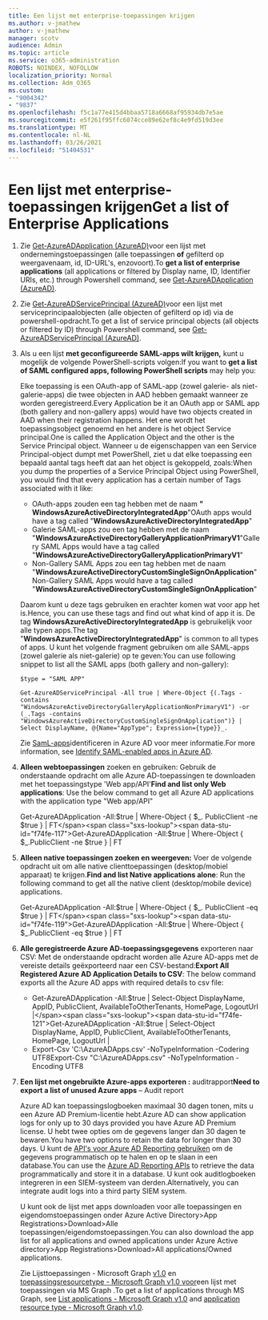 ```yaml
---
title: Een lijst met enterprise-toepassingen krijgen
ms.author: v-jmathew
author: v-jmathew
manager: scotv
audience: Admin
ms.topic: article
ms.service: o365-administration
ROBOTS: NOINDEX, NOFOLLOW
localization_priority: Normal
ms.collection: Adm_O365
ms.custom:
- "9004342"
- "9837"
ms.openlocfilehash: f5c1a77e415d4bbaa5718a6668af95934db7e5ae
ms.sourcegitcommit: e5f261f95ffc6074cce89e62ef8c4e9fd519d3ee
ms.translationtype: MT
ms.contentlocale: nl-NL
ms.lasthandoff: 03/26/2021
ms.locfileid: "51404531"
---
```

# <a name="get-a-list-of-enterprise-applications"></a><span data-ttu-id="f74fe-102">Een lijst met enterprise-toepassingen krijgen</span><span class="sxs-lookup"><span data-stu-id="f74fe-102">Get a list of Enterprise Applications</span></span>

1. <span data-ttu-id="f74fe-103">Zie [Get-AzureADApplication (AzureAD)](https://docs.microsoft.com/powershell/module/azuread/get-azureadapplication)voor een lijst met ondernemingstoepassingen (alle toepassingen **of** gefilterd op weergavenaam, id, ID-URL's, enzovoort).</span><span class="sxs-lookup"><span data-stu-id="f74fe-103">To **get a list of enterprise applications** (all applications or filtered by Display name, ID, Identifier URIs, etc.) through Powershell command, see [Get-AzureADApplication (AzureAD)](https://docs.microsoft.com/powershell/module/azuread/get-azureadapplication).</span></span>
2. <span data-ttu-id="f74fe-104">Zie [Get-AzureADServicePrincipal (AzureAD)](https://docs.microsoft.com/powershell/module/azuread/get-azureadserviceprincipal)voor een lijst met serviceprincipaalobjecten (alle objecten of gefilterd op id) via de powershell-opdracht.</span><span class="sxs-lookup"><span data-stu-id="f74fe-104">To get a list of service principal objects (all objects or filtered by ID) through Powershell command, see [Get-AzureADServicePrincipal (AzureAD)](https://docs.microsoft.com/powershell/module/azuread/get-azureadserviceprincipal).</span></span>
3. <span data-ttu-id="f74fe-105">Als u een lijst **met geconfigureerde SAML-apps wilt krijgen,** kunt u mogelijk de volgende PowerShell-scripts volgen:</span><span class="sxs-lookup"><span data-stu-id="f74fe-105">If you want to **get a list of SAML configured apps, following PowerShell scripts** may help you:</span></span>

    <span data-ttu-id="f74fe-106">Elke toepassing is een OAuth-app of SAML-app (zowel galerie- als niet-galerie-apps) die twee objecten in AAD hebben gemaakt wanneer ze worden geregistreerd.</span><span class="sxs-lookup"><span data-stu-id="f74fe-106">Every Application be it an OAuth app or SAML app (both gallery and non-gallery apps) would have two objects created in AAD when their registration happens.</span></span> <span data-ttu-id="f74fe-107">Het ene wordt het toepassingsobject genoemd en het andere is het object Service principal.</span><span class="sxs-lookup"><span data-stu-id="f74fe-107">One is called the Application Object and the other is the Service Principal object.</span></span> <span data-ttu-id="f74fe-108">Wanneer u de eigenschappen van een Service Principal-object dumpt met PowerShell, ziet u dat elke toepassing een bepaald aantal tags heeft dat aan het object is gekoppeld, zoals:</span><span class="sxs-lookup"><span data-stu-id="f74fe-108">When you dump the properties of a Service Principal Object using PowerShell, you would find that every application has a certain number of Tags associated with it like:</span></span>

    - <span data-ttu-id="f74fe-109">OAuth-apps zouden een tag hebben met de naam **" WindowsAzureActiveDirectoryIntegratedApp**"</span><span class="sxs-lookup"><span data-stu-id="f74fe-109">OAuth apps would have a tag called "**WindowsAzureActiveDirectoryIntegratedApp**"</span></span>
    - <span data-ttu-id="f74fe-110">Galerie SAML-apps zou een tag hebben met de naam "**WindowsAzureActiveDirectoryGalleryApplicationPrimaryV1**"</span><span class="sxs-lookup"><span data-stu-id="f74fe-110">Gallery SAML Apps would have a tag called "**WindowsAzureActiveDirectoryGalleryApplicationPrimaryV1**"</span></span>
    - <span data-ttu-id="f74fe-111">Non-Gallery SAML Apps zou een tag hebben met de naam "**WindowsAzureActiveDirectoryCustomSingleSignOnApplication**"</span><span class="sxs-lookup"><span data-stu-id="f74fe-111">Non-Gallery SAML Apps would have a tag called "**WindowsAzureActiveDirectoryCustomSingleSignOnApplication**"</span></span>

    <span data-ttu-id="f74fe-112">Daarom kunt u deze tags gebruiken en erachter komen wat voor app het is.</span><span class="sxs-lookup"><span data-stu-id="f74fe-112">Hence, you can use these tags and find out what kind of app it is.</span></span> <span data-ttu-id="f74fe-113">De tag **WindowsAzureActiveDirectoryIntegratedApp** is gebruikelijk voor alle typen apps.</span><span class="sxs-lookup"><span data-stu-id="f74fe-113">The tag "**WindowsAzureActiveDirectoryIntegratedApp**" is common to all types of apps.</span></span> <span data-ttu-id="f74fe-114">U kunt het volgende fragment gebruiken om alle SAML-apps (zowel galerie als niet-galerie) op te geven:</span><span class="sxs-lookup"><span data-stu-id="f74fe-114">You can use following snippet to list all the SAML apps (both gallery and non-gallery):</span></span>

    `$type = "SAML APP"`

    `Get-AzureADServicePrincipal -All true | Where-Object {(.Tags -contains "WindowsAzureActiveDirectoryGalleryApplicationNonPrimaryV1") -or (_.Tags -contains "WindowsAzureActiveDirectoryCustomSingleSignOnApplication")} | Select DisplayName, @{Name="AppType"; Expression={type}}_.`

    <span data-ttu-id="f74fe-115">Zie [SamL-apps](https://docs.microsoft.com/answers/questions/24259/identify-saml-enabled-apps-in-azure-ad.html)identificeren in Azure AD voor meer informatie.</span><span class="sxs-lookup"><span data-stu-id="f74fe-115">For more information, see [Identify SAML-enabled apps in Azure AD](https://docs.microsoft.com/answers/questions/24259/identify-saml-enabled-apps-in-azure-ad.html).</span></span>

4. <span data-ttu-id="f74fe-116">**Alleen webtoepassingen** zoeken en gebruiken: Gebruik de onderstaande opdracht om alle Azure AD-toepassingen te downloaden met het toepassingstype 'Web app/API'</span><span class="sxs-lookup"><span data-stu-id="f74fe-116">**Find and list only Web applications**: Use the below command to get all Azure AD applications with the application type "Web app/API"</span></span>

    <span data-ttu-id="f74fe-117">Get-AzureADApplication -All:$true | Where-Object { $_. PublicClient -ne $true } | FT</span><span class="sxs-lookup"><span data-stu-id="f74fe-117">Get-AzureADApplication -All:$true | Where-Object { $_.PublicClient -ne $true } | FT</span></span>
5. <span data-ttu-id="f74fe-118">**Alleen native toepassingen zoeken en weergeven:** Voer de volgende opdracht uit om alle native clienttoepassingen (desktop/mobiel apparaat) te krijgen.</span><span class="sxs-lookup"><span data-stu-id="f74fe-118">**Find and list Native applications alone**: Run the following command to get all the native client (desktop/mobile device) applications.</span></span>

    <span data-ttu-id="f74fe-119">Get-AzureADApplication -All:$true | Where-Object { $_. PublicClient -eq $true } | FT</span><span class="sxs-lookup"><span data-stu-id="f74fe-119">Get-AzureADApplication -All:$true | Where-Object { $_.PublicClient -eq $true } | FT</span></span>
6. <span data-ttu-id="f74fe-120">**Alle geregistreerde Azure AD-toepassingsgegevens** exporteren naar CSV: Met de onderstaande opdracht worden alle Azure AD-apps met de vereiste details geëxporteerd naar een CSV-bestand:</span><span class="sxs-lookup"><span data-stu-id="f74fe-120">**Export All Registered Azure AD Application Details to CSV**: The below command exports all the Azure AD apps with required details to csv file:</span></span>

    - <span data-ttu-id="f74fe-121">Get-AzureADApplication -All:$true | Select-Object DisplayName, AppID, PublicClient, AvailableToOtherTenants, HomePage, LogoutUrl |</span><span class="sxs-lookup"><span data-stu-id="f74fe-121">Get-AzureADApplication -All:$true | Select-Object DisplayName, AppID, PublicClient, AvailableToOtherTenants, HomePage, LogoutUrl |</span></span>
    - <span data-ttu-id="f74fe-122">Export-Csv 'C:\AzureADApps.csv' -NoTypeInformation -Codering UTF8</span><span class="sxs-lookup"><span data-stu-id="f74fe-122">Export-Csv "C:\AzureADApps.csv" -NoTypeInformation -Encoding UTF8</span></span>

7. <span data-ttu-id="f74fe-123">**Een lijst met ongebruikte Azure-apps exporteren :** auditrapport</span><span class="sxs-lookup"><span data-stu-id="f74fe-123">**Need to export a list of unused Azure apps** – Audit report</span></span>

    <span data-ttu-id="f74fe-124">Azure AD kan toepassingslogboeken maximaal 30 dagen tonen, mits u een Azure AD Premium-licentie hebt.</span><span class="sxs-lookup"><span data-stu-id="f74fe-124">Azure AD can show application logs for only up to 30 days provided you have Azure AD Premium license.</span></span>
    <span data-ttu-id="f74fe-125">U hebt twee opties om de gegevens langer dan 30 dagen te bewaren.</span><span class="sxs-lookup"><span data-stu-id="f74fe-125">You have two options to retain the data for longer than 30 days.</span></span> <span data-ttu-id="f74fe-126">U kunt de [API's voor Azure AD Reporting gebruiken](https://docs.microsoft.com/azure/active-directory/reports-monitoring/concept-reporting-api) om de gegevens programmatisch op te halen en op te slaan in een database.</span><span class="sxs-lookup"><span data-stu-id="f74fe-126">You can use the [Azure AD Reporting APIs](https://docs.microsoft.com/azure/active-directory/reports-monitoring/concept-reporting-api) to retrieve the data programmatically and store it in a database.</span></span> <span data-ttu-id="f74fe-127">U kunt ook auditlogboeken integreren in een SIEM-systeem van derden.</span><span class="sxs-lookup"><span data-stu-id="f74fe-127">Alternatively, you can integrate audit logs into a third party SIEM system.</span></span>

    <span data-ttu-id="f74fe-128">U kunt ook de lijst met apps downloaden voor alle toepassingen en eigendomstoepassingen onder Azure Active Directory>App Registrations>Download>Alle toepassingen/eigendomstoepassingen.</span><span class="sxs-lookup"><span data-stu-id="f74fe-128">You can also download the app list for all applications and owned applications under Azure Active directory>App Registrations>Download>All applications/Owned applications.</span></span>

    <span data-ttu-id="f74fe-129">Zie Lijsttoepassingen - Microsoft Graph [v1.0](https://docs.microsoft.com/graph/api/application-list) en [toepassingsresourcetype - Microsoft Graph v1.0 voor](https://docs.microsoft.com/graph/api/resources/application)een lijst met toepassingen via MS Graph .</span><span class="sxs-lookup"><span data-stu-id="f74fe-129">To get a list of applications through MS Graph, see [List applications - Microsoft Graph v1.0](https://docs.microsoft.com/graph/api/application-list) and [application resource type - Microsoft Graph v1.0](https://docs.microsoft.com/graph/api/resources/application).</span></span>
